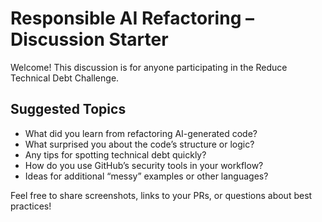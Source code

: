 # Responsible AI Refactoring – Discussion Starter

Welcome! This discussion is for anyone participating in the Reduce Technical Debt Challenge.

## Suggested Topics

- What did you learn from refactoring AI-generated code?
- What surprised you about the code’s structure or logic?
- Any tips for spotting technical debt quickly?
- How do you use GitHub’s security tools in your workflow?
- Ideas for additional “messy” examples or other languages?

Feel free to share screenshots, links to your PRs, or questions about best practices!
